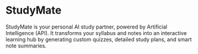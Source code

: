 # StudyMate
StudyMate is your personal AI study partner, powered by Artificial Intelligence (API). It transforms your syllabus and notes into an interactive learning hub by generating custom quizzes, detailed study plans, and smart note summaries. 
